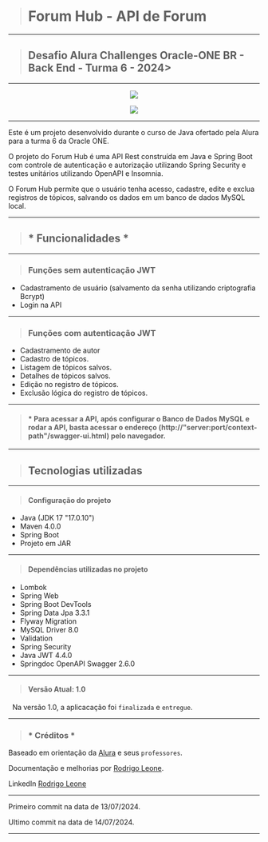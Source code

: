 > # Forum Hub - API de Forum 
---
> ## Desafio Alura Challenges Oracle-ONE BR - Back End - Turma 6 - 2024> 
---

<p align="center">
   <img src="https://img.shields.io/badge/ STATUS-LANÇADO (desenvolvido)-brightgreen"/>
</p>
<p align="center">
   <img src="https://img.shields.io/badge/ STATUS-VERSÃO 1.0-brightgreen"/>
</p>

---
Este é um projeto desenvolvido durante o curso de Java ofertado pela Alura para a turma 6 da Oracle ONE.

O projeto do Forum Hub é uma API Rest construída em Java e Spring Boot com controle de autenticação e autorização utilizando Spring Security e testes unitários utilizando OpenAPI e Insomnia.

O Forum Hub permite que o usuário tenha acesso, cadastre, edite e exclua registros de tópicos, salvando os dados em um banco de dados MySQL local.

---

> ## * Funcionalidades *
---
> ### Funções sem autenticação JWT
- Cadastramento de usuário (salvamento da senha utilizando criptografia Bcrypt)
- Login na API
---
> ### Funções com autenticação JWT
- Cadastramento de autor
- Cadastro de tópicos.
- Listagem de tópicos salvos.
- Detalhes de tópicos salvos.
- Edição no registro de tópicos.
- Exclusão lógica do registro de tópicos.
---
>#### * Para acessar a API, após configurar o Banco de Dados MySQL e rodar a API, basta acessar o endereço (http://"server:port/context-path"/swagger-ui.html) pelo navegador.
---
> ## Tecnologias utilizadas
---
> #### Configuração do projeto
- Java (JDK 17 "17.0.10")
- Maven 4.0.0
- Spring Boot
- Projeto em JAR
---
> #### Dependências utilizadas no projeto
- Lombok
- Spring Web
- Spring Boot DevTools
- Spring Data Jpa 3.3.1
- Flyway Migration
- MySQL Driver 8.0
- Validation
- Spring Security
- Java JWT 4.4.0
- Springdoc OpenAPI Swagger 2.6.0
---
> #### Versão Atual: 1.0
&nbsp;
Na versão 1.0, a aplicacação foi `finalizada` e `entregue`.

---
> ### * Créditos *
Baseado em orientação da [Alura](https://www.alura.com.br/) e seus `professores`.

Documentação e melhorias por [Rodrigo Leone](https://github.com/Rodrigo-Leone).

LinkedIn [Rodrigo Leone](https://www.linkedin.com/in/rodrigo-leone/)

---
Primeiro commit na data de 13/07/2024.

Ultimo commit na data de 14/07/2024.

---
